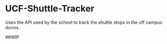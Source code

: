 # UCF-Shuttle-Tracker

Uses the API used by the school to track the shuttle stops in the off campus dorms.

##WIP
